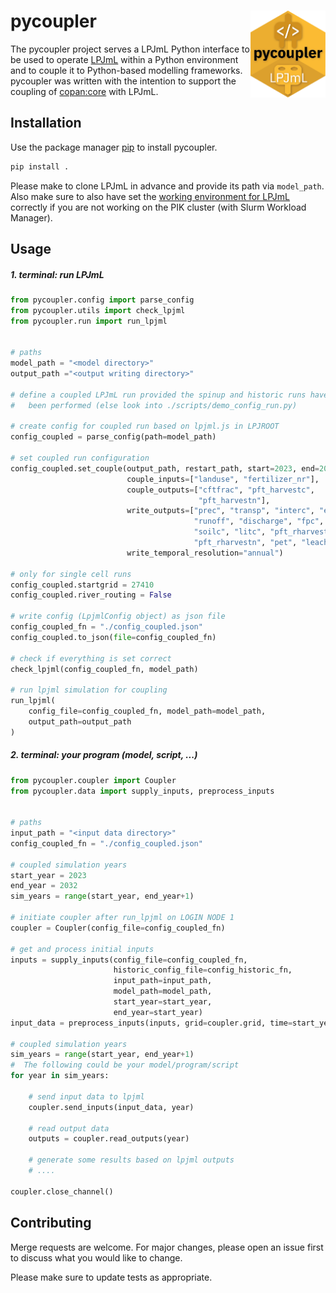 # pycoupler  <a href=''><img src='docs/img/logo.png' align="right" height="139" /></a>

The pycoupler project serves a LPJmL Python interface to be used to operate
[LPJmL](https://gitlab.pik-potsdam.de/lpjml/LPJmL_internal) within a Python
environment and to couple it to Python-based modelling frameworks.  
pycoupler was written with the intention to support the coupling of
[copan:core](https://github.com/pik-copan/pycopancore/) with LPJmL.

## Installation

Use the package manager [pip](https://pip.pypa.io/en/stable/) to install pycoupler.

```bash
pip install .
```

Please make to clone LPJmL in advance and provide its path via `model_path`.  
Also make sure to also have set the [working environment for LPJmL](https://gitlab.pik-potsdam.de/lpjml/LPJmL_internal/-/blob/master/INSTALL) correctly if you are not working
on the PIK cluster (with Slurm Workload Manager).  


## Usage

##### **1. terminal: run LPJmL**
```python
from pycoupler.config import parse_config
from pycoupler.utils import check_lpjml
from pycoupler.run import run_lpjml


# paths
model_path = "<model directory>"
output_path ="<output writing directory>"

# define a coupled LPJmL run provided the spinup and historic runs have already
#   been performed (else look into ./scripts/demo_config_run.py)

# create config for coupled run based on lpjml.js in LPJROOT
config_coupled = parse_config(path=model_path)

# set coupled run configuration
config_coupled.set_couple(output_path, restart_path, start=2023, end=2032,
                          couple_inputs=["landuse", "fertilizer_nr"],
                          couple_outputs=["cftfrac", "pft_harvestc",
                                          "pft_harvestn"],
                          write_outputs=["prec", "transp", "interc", "evap",
                                         "runoff", "discharge", "fpc", "vegc",
                                         "soilc", "litc", "pft_rharvestc",
                                         "pft_rharvestn", "pet", "leaching"],
                          write_temporal_resolution="annual")

# only for single cell runs
config_coupled.startgrid = 27410
config_coupled.river_routing = False

# write config (LpjmlConfig object) as json file
config_coupled_fn = "./config_coupled.json"
config_coupled.to_json(file=config_coupled_fn)

# check if everything is set correct
check_lpjml(config_coupled_fn, model_path)

# run lpjml simulation for coupling
run_lpjml(
    config_file=config_coupled_fn, model_path=model_path,
    output_path=output_path
)
```

##### **2. terminal: your program (model, script, ...)**

```python
from pycoupler.coupler import Coupler
from pycoupler.data import supply_inputs, preprocess_inputs


# paths
input_path = "<input data directory>"
config_coupled_fn = "./config_coupled.json"

# coupled simulation years
start_year = 2023
end_year = 2032
sim_years = range(start_year, end_year+1)

# initiate coupler after run_lpjml on LOGIN NODE 1
coupler = Coupler(config_file=config_coupled_fn)

# get and process initial inputs
inputs = supply_inputs(config_file=config_coupled_fn,
                       historic_config_file=config_historic_fn,
                       input_path=input_path,
                       model_path=model_path,
                       start_year=start_year,
                       end_year=start_year)
input_data = preprocess_inputs(inputs, grid=coupler.grid, time=start_year)

# coupled simulation years
sim_years = range(start_year, end_year+1)
#  The following could be your model/program/script
for year in sim_years:

    # send input data to lpjml
    coupler.send_inputs(input_data, year)

    # read output data
    outputs = coupler.read_outputs(year)

    # generate some results based on lpjml outputs
    # ....

coupler.close_channel()

```

## Contributing
Merge requests are welcome. For major changes, please open an issue first to
discuss what you would like to change.

Please make sure to update tests as appropriate.
